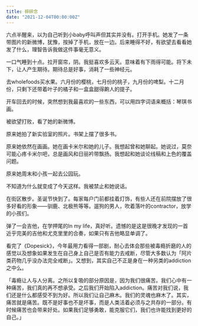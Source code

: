 ```yaml
---
title: 碎碎念
date: "2021-12-04T00:00:00Z"
---
```


六点半醒来，以为自己听到小baby呼叫声但其实并没有。打开手机。她发了一条带图片的新微博，犹豫，按掉了手机，放在一边。后来睡得不好，有欲望去看看她发了什么，理智告诉我做这件事毫无意义。

一口气睡到十点。拉开窗帘，阴。我挺喜欢多云天。意味着有下雨得可能。将下未下，让人产生期待。期待总是好事，消耗了一些神经元。

去wholefoods买水果。六月份的樱桃，七月份的桃子，九月份的啤梨。十二月份，只剩下还带着叶子的橘子和一盒盒甜得齁人的提子。

开车回去的时候，突然想到我最喜欢的一些东西，可以用四字词语来概括：琴琪书画。

被欲望打败，看了她的新微博。

原来她拍了新实验室的照片。书架上摆了很多书。

原来她依然在画画。她在画卡米尔和她的儿子。我想起曾和她聊起。她说过，莫奈可能心疼卡米尔吧，总是画风和日丽衿带飘扬。我想起和她谈论线稿和上色的覆盖问题。

原来她周末和小孩一起去公园玩。

不知道为什么就变成了今天这样。我被禁止和她说话。

在街区散步。圣诞节快到了。每家每户门前都挂着灯饰，有些人还在前院摆放了很多好看的形象——驯鹿、北极熊等等。遛狗的男人，吹着落叶的contractor，放学的小孩们。

弹了一会吉他，在学押尾的In my life，真好听。遗憾的是这是很晚才发现的一首近乎完美的吉他和尤克里里的合奏，如果只有吉他略显单调了。

看完了《Dopesick》，今年最用力看得一部剧，耐心去体会那些被毒瘾折磨的人的感觉以及想象如果发生在自己身上自己是否有能力去戒断，尽管大多数认为「阿片类药物几乎没办法完全戒断」。又想到，其实自己不正是身在一种另类的addiction之中么。

「毒瘾让人与人分离。之所以复吸的部分原因是，因为我们很痛苦。我们心中有一种痛苦，我们真的再不想承受。之后我们开始陷入addiction。痛苦对我们说，我们还是什么都感受不到为好。所以我们让自己麻木。我们的灵魂也麻木了。其实，痛苦就是痛苦。既不是好事也不是坏事，而是人类活着必须与之共存的一部分。有时候痛苦也会带来好处。如果我们足够勇敢，能克服它们，我们也许能找到更好的自己。」
